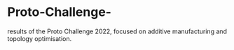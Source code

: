 # Proto-Challenge-
results of the Proto Challenge 2022, focused on additive manufacturing and topology optimisation.
